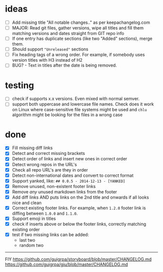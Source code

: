 # ideas

* [ ] Add missing title "All notable changes.." as per keepachangelog.com
* [ ] MAJOR: Read git files, gather versions, wipe all titles and fill them matching versions and dates straight from GIT repo info
* [ ] If one entry has duplicate sections (like two "Added" sections), merge them.
* [ ] Should support `"Unreleased"` sections
* [ ] Fix heading tags of a wrong order. For example, if somebody uses version titles with H3 instead of H2
* [ ] BUG? - Text in titles after the date is being removed.

# testing

* [ ] check if supports x.x versions. Even mixed with normal semver.
* [ ] support both uppercase and lowercase file names. Check does it work on Linux where case-sensitive file systems might be used and `chlu` algorithm might be looking for the files in a wrong case

# done

* [x] Fill missing diff links
* [x] Detect and correct missing brackets
* [x] Detect order of links and insert new ones in correct order
* [x] Detect wrong repos in the URL's
* [x] Check all repo URL's are they in order
* [x] Detect non-international dates and convert to correct format
* [x] Support yanked, like: `## 0.0.5 - 2014-12-13 - [YANKED]`
* [x] Remove unused, non-existent footer links
* [x] Remove _any_ unused markdown links from the footer
* [x] Add diff links AND puts links on the 2nd title and onwards if all looks nice and clean
* [x] Correct existing footer links. For example, when `1.2.0` footer link is diffing between `1.0.0` and `1.1.0`.
* [x] Support emoji in titles
* [x] check if inserts above or below the footer links, correctly matching existing order
* [x] test if two missing links can be added:
  * last two
  * random two

---

FIY
https://github.com/guigrpa/storyboard/blob/master/CHANGELOG.md
https://github.com/guigrpa/giu/blob/master/CHANGELOG.md
